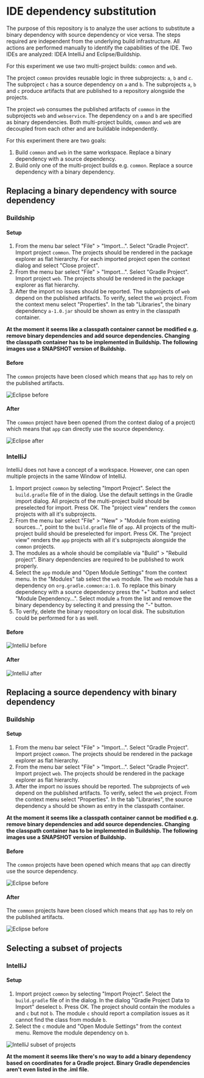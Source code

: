 # IDE dependency substitution

The purpose of this repository is to analyze the user actions to substitute a binary dependency with source dependency or vice versa. The steps required are independent from the underlying build infrastructure. All actions are performed manually to identify the capabilities of the IDE. Two IDEs are analyzed: IDEA IntelliJ and Eclipse/Buildship.

For this experiment we use two multi-project builds: `common` and `web`.

The project `common` provides reusable logic in three subprojects: `a`, `b` and `c`. The subproject `c` has a source dependency on `a` and `b`. The subprojects `a`, `b` and `c` produce artifacts that are published to a repository alongside the projects. 

The project `web` consumes the published artifacts of `common` in the subprojects `web` and `webservice`. The dependency on `a` and `b` are specified as binary dependencies. Both multi-project builds, `common` and `web` are decoupled from each other and are buildable independently.

For this experiment there are two goals:

1. Build `common` and `web` in the same workspace. Replace a binary dependency with a source dependency.
2. Build only one of the multi-project builds e.g. `common`. Replace a source dependency with a binary dependency.

## Replacing a binary dependency with source dependency

### Buildship

#### Setup

1. From the menu bar select "File" > "Import...". Select "Gradle Project". Import project `common`. The projects should be rendered in the package explorer as flat hierarchy. For each imported project open the context dialog and select "Close project".
2. From the menu bar select "File" > "Import...". Select "Gradle Project". Import project `web`. The projects should be rendered in the package explorer as flat hierarchy.
3. After the import no issues should be reported. The subprojects of `web` depend on the published artifacts. To verify, select the `web` project. From the context menu select "Properties". In the tab "Libraries", the binary dependency `a-1.0.jar` should be shown as entry in the classpath container.

__At the moment it seems like a classpath container cannot be modified e.g. remove binary dependencies and add source dependencies. Changing the classpath container has to be implemented in Buildship. The following images use a SNAPSHOT version of Buildship.__

#### Before

The `common` projects have been closed which means that `app` has to rely on the published artifacts.

![Eclipse before](imgs/eclipse_binary_dependency.png)

#### After

The `common` project have been opened (from the context dialog of a project) which means that `app` can directly use the source dependency.

![Eclipse after](imgs/eclipse_source_dependency.png)

### IntelliJ

IntelliJ does not have a concept of a workspace. However, one can open multiple projects in the same Window of IntelliJ.

1. Import project `common` by selecting "Import Project". Select the `build.gradle` file of in the dialog. Use the default settings in the Gradle import dialog. All projects of the multi-project build should be preselected for import. Press OK. The "project view" renders the `common` projects with all it's subprojects.
2. From the menu bar select "File" > "New" > "Module from existing sources...", point to the `build.gradle` file of `app`. All projects of the multi-project build should be preselected for import. Press OK. The "project view" renders the `app` projects with all it's subprojects alongside the `common` projects.
3. The modules as a whole should be compilable via "Build" > "Rebuild project". Binary dependencies are required to be published to work properly.
4. Select the `app` module and "Open Module Settings" from the context menu. In the "Modules" tab select the `web` module. The `web` module has a dependency on `org.gradle.common:a:1.0`. To replace this binary dependency with a source dependency press the "+" button and select "Module Dependency...". Select module `a` from the list and remove the binary dependency by selecting it and pressing the "-" button.
5. To verify, delete the binary repository on local disk. The subsitution could be performed for `b` as well.

#### Before

![IntelliJ before](imgs/idea_binary_to_source_before.png)

#### After

![IntelliJ after](imgs/idea_binary_to_source_after.png)

## Replacing a source dependency with binary dependency

### Buildship

#### Setup

1. From the menu bar select "File" > "Import...". Select "Gradle Project". Import project `common`. The projects should be rendered in the package explorer as flat hierarchy.
2. From the menu bar select "File" > "Import...". Select "Gradle Project". Import project `web`. The projects should be rendered in the package explorer as flat hierarchy.
3. After the import no issues should be reported. The subprojects of `web` depend on the published artifacts. To verify, select the `web` project. From the context menu select "Properties". In the tab "Libraries", the source dependency `a` should be shown as entry in the classpath container.

__At the moment it seems like a classpath container cannot be modified e.g. remove binary dependencies and add source dependencies. Changing the classpath container has to be implemented in Buildship. The following images use a SNAPSHOT version of Buildship.__

#### Before

The `common` projects have been opened which means that `app` can directly use the source dependency.

![Eclipse before](imgs/eclipse_source_dependency.png)

#### After

The `common` projects have been closed which means that `app` has to rely on the published artifacts.

![Eclipse before](imgs/eclipse_binary_dependency.png)

## Selecting a subset of projects

### IntelliJ

#### Setup

1.  Import project `common` by selecting "Import Project". Select the `build.gradle` file of in the dialog. In the dialog "Gradle Project Data to Import" deselect `b`. Press OK. The project should contain the modules `a` and `c` but not `b`. The module `c` should report a compilation issues as it cannot find the class from module `b`.
2. Select the `c` module and "Open Module Settings" from the context menu. Remove the module dependency on `b`.

![IntelliJ subset of projects](imgs/idea_subset_projects.png)

__At the moment it seems like there's no way to add a binary dependency based on coordinates for a Gradle project. Binary Gradle dependencies aren't even listed in the .iml file.__